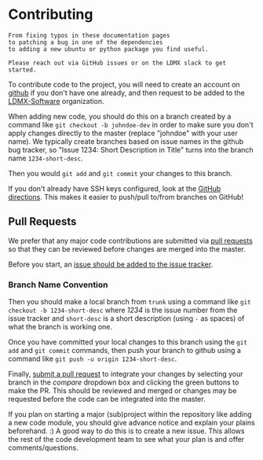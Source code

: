 # Contributing

~~~admonish tip title="All Contributions are Welcome"
From fixing typos in these documentation pages
to patching a bug in one of the dependencies
to adding a new ubuntu or python package you find useful.

Please reach out via GitHub issues or on the LDMX slack to get started.
~~~

To contribute code to the project, you will need to create an account on [github](https://github.com/) if you don't have one already, and then request to be added to the [LDMX-Software](https://github.com/orgs/LDMX-Software/) organization.

When adding new code, you should do this on a branch created by a command like `git checkout -b johndoe-dev` in order to make sure you don't apply changes directly to the master (replace "johndoe" with your user name).  We typically create branches based on issue names in the github bug tracker, so "Issue 1234: Short Description in Title" turns into the branch name `1234-short-desc`.

Then you would `git add` and `git commit` your changes to this branch.

If you don't already have SSH keys configured, look at the [GitHub directions](https://help.github.com/en/github/authenticating-to-github/generating-a-new-ssh-key-and-adding-it-to-the-ssh-agent).
This makes it easier to push/pull to/from branches on GitHub!

## Pull Requests

We prefer that any major code contributions are submitted via [pull requests](https://help.github.com/articles/creating-a-pull-request/) so that they can be reviewed before changes are merged into the master.

Before you start, an [issue should be added to the issue tracker](https://github.com/LDMX-Software/dev-build-context/issues/new).

### Branch Name Convention
Then you should make a local branch from `trunk` using a command like `git checkout -b 1234-short-desc` where _1234_ is the issue number from the issue tracker and `short-desc` is a short description (using `-` as spaces) of what the branch is working one.

Once you have committed your local changes to this branch using the `git add` and `git commit` commands, then push your branch to github using a command like `git push -u origin 1234-short-desc`.

Finally, [submit a pull request](https://github.com/LDMX-Software/dev-build-context/compare) to integrate your changes by selecting your branch in the _compare_ dropdown box and clicking the green buttons to make the PR.  This should be reviewed and merged or changes may be requested before the code can be integrated into the master.

If you plan on starting a major (sub)project within the repository like adding a new code module, you should give advance notice and explain your plains beforehand. :) A good way to do this is to create a new issue. This allows the rest of the code development team to see what your plan is and offer comments/questions.
